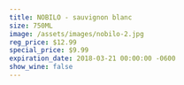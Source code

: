 ```yaml
---
title: NOBILO - sauvignon blanc
size: 750ML
image: /assets/images/nobilo-2.jpg
reg_price: $12.99
special_price: $9.99
expiration_date: 2018-03-21 00:00:00 -0600
show_wine: false
---
```



